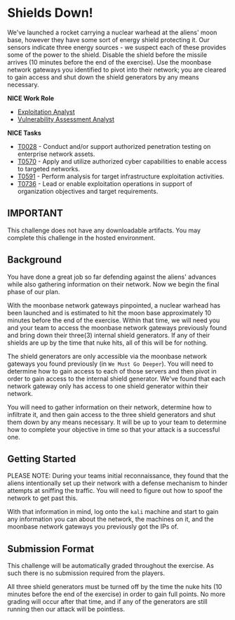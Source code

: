 # Shields Down!

We've launched a rocket carrying a nuclear warhead at the aliens' moon base, however they have some sort of energy shield protecting it. Our sensors indicate three energy sources - we suspect each of these provides some of the power to the shield. Disable the shield before the missile arrives (10 minutes before the end of the exercise). Use the moonbase network gateways you identified to pivot into their network; you are cleared to gain access and shut down the shield generators by any means necessary. 

**NICE Work Role**

- [Exploitation Analyst](https://niccs.cisa.gov/workforce-development/nice-framework)
- [Vulnerability Assessment Analyst](https://niccs.cisa.gov/workforce-development/nice-framework)

**NICE Tasks**
- [T0028](https://niccs.cisa.gov/workforce-development/nice-framework) - Conduct and/or support authorized penetration testing on enterprise network assets.
- [T0570](https://niccs.cisa.gov/workforce-development/nice-framework) - Apply and utilize authorized cyber capabilities to enable access to targeted networks.
- [T0591](https://niccs.cisa.gov/workforce-development/nice-framework) - Perform analysis for target infrastructure exploitation activities.
- [T0736](https://niccs.cisa.gov/workforce-development/nice-framework) - Lead or enable exploitation operations in support of organization objectives and target requirements.

## IMPORTANT
This challenge does not have any downloadable artifacts. You may complete this challenge in the hosted environment.

## Background

You have done a great job so far defending against the aliens' advances while also gathering information on their network. Now we begin the final phase of our plan. 

With the moonbase network gateways pinpointed, a nuclear warhead has been launched and is estimated to hit the moon base approximately 10 minutes before the end of the exercise. Within that time, we will need you and your team to access the moonbase network gateways previously found and bring down their three(3) internal shield generators. If any of their shields are up by the time that nuke hits, all of this will be for nothing. 

The shield generators are only accessible via the moonbase network gateways you found previously (in `We Must Go Deeper`). You will need to determine how to gain access to each of those servers and then pivot in order to gain access to the internal shield generator. We've found that each network gateway only has access to one shield generator within their network.

You will need to gather information on their network, determine how to infiltrate it, and then gain access to the three shield generators and shut them down by any means necessary. It will be up to your team to determine how to complete your objective in time so that your attack is a successful one. 

## Getting Started

PLEASE NOTE: During your teams initial reconnaissance, they found that the aliens intentionally set up their network with a defense mechanism to hinder attempts at sniffing the traffic. You will need to figure out how to spoof the network to get past this.

With that information in mind, log onto the `kali` machine and start to gain any information you can about the network, the machines on it, and the moonbase network gateways you previously got the IPs of. 

## Submission Format

This challenge will be automatically graded throughout the exercise. As such there is no submission required from the players.

All three shield generators must be turned off by the time the nuke hits (10 minutes before the end of the exercise) in order to gain full points. No more grading will occur after that time, and if any of the generators are still running then our attack will be pointless.
